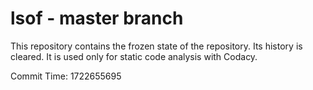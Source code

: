 # lsof - master branch

This repository contains the frozen state of the repository.
Its history is cleared. It is used only for static code
analysis with Codacy.

Commit Time: 1722655695
